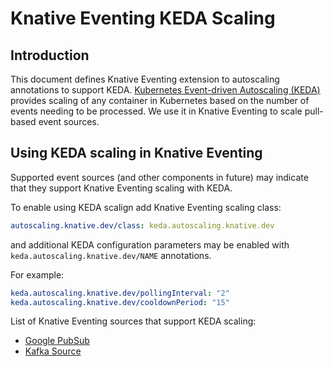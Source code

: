 # Knative Eventing KEDA Scaling

## Introduction

This document defines Knative Eventing extension to autoscaling annotations to
support KEDA. [Kubernetes Event-driven Autoscaling (KEDA)](https://keda.sh/)
provides scaling of any container in Kubernetes based on the number of events
needing to be processed. We use it in Knative Eventing to scale pull-based event
sources.

## Using KEDA scaling in Knative Eventing

Supported event sources (and other components in future) may indicate that they
support Knative Eventing scaling with KEDA.

To enable using KEDA scalign add Knative Eventing scaling class:

```yaml
autoscaling.knative.dev/class: keda.autoscaling.knative.dev
```

and additional KEDA configuration parameters may be enabled with
`keda.autoscaling.knative.dev/NAME` annotations.

For example:

```yaml
keda.autoscaling.knative.dev/pollingInterval: "2"
keda.autoscaling.knative.dev/cooldownPeriod: "15"
```

List of Knative Eventing sources that support KEDA scaling:
* [Google PubSub](https://github.com/google/knative-gcp/pull/551)
* [Kafka Source](https://github.com/knative/eventing-contrib/pull/886)
